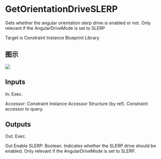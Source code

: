 # GetOrientationDriveSLERP

Gets whether the angular orientation slerp drive is enabled or not. Only relevant if the AngularDriveMode is set to SLERP

Target is Constraint Instance Blueprint Library

## 图示

![]($-20221218-20270200.png)

## Inputs

In: Exec.

Accessor: Constraint Instance Accessor Structure (by ref). Constraint accessor to query.  

## Outputs

Out: Exec.

Out Enable SLERP: Boolean. Indicates whether the SLERP drive should be enabled. Only relevant if the AngularDriveMode is set to SLERP.

